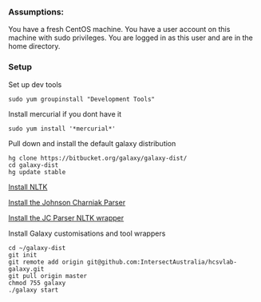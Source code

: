 ### Assumptions:
You have a fresh CentOS machine. You have a user account on this machine with sudo privileges. You are logged in as this user and are in the home directory.

### Setup
Set up dev tools

    sudo yum groupinstall "Development Tools"

Install mercurial if you dont have it

    sudo yum install '*mercurial*'

Pull down and install the default galaxy distribution

    hg clone https://bitbucket.org/galaxy/galaxy-dist/
    cd galaxy-dist
    hg update stable

[Install NLTK](NLTK.md) 

[Install the Johnson Charniak Parser](JCParser.md)

[Install the JC Parser NLTK wrapper](JCPNLTKWrapper.md)

Install Galaxy customisations and tool wrappers

    cd ~/galaxy-dist
    git init
    git remote add origin git@github.com:IntersectAustralia/hcsvlab-galaxy.git
    git pull origin master
    chmod 755 galaxy
    ./galaxy start

    